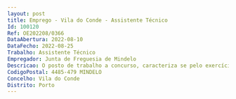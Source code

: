 ```yaml
--- 
layout: post
title: Emprego - Vila do Conde - Assistente Técnico
Id: 100120
Ref: OE202208/0366
DataAbertura: 2022-08-10
DataFecho: 2022-08-25
Trabalho: Assistente Técnico
Empregador: Junta de Freguesia de Mindelo
Descricao: O posto de trabalho a concurso, caracteriza se pelo exercício de funções, descritas no Mapa de Pessoal para o ano de 2022 da junta de Freguesia de Mindelo na carreira e categoria de Assistente Técnico na área Administrativa, conjugado com o que consta do anexo a que se refere o n.º 2 do artigo 88.º do anexo à LTFP, para a carreira e categoria de Assistente Técnico (Grau de complexidade funcional 2).
CodigoPostal: 4485-479 MINDELO
Concelho: Vila do Conde
Distrito: Porto
--- 
```

